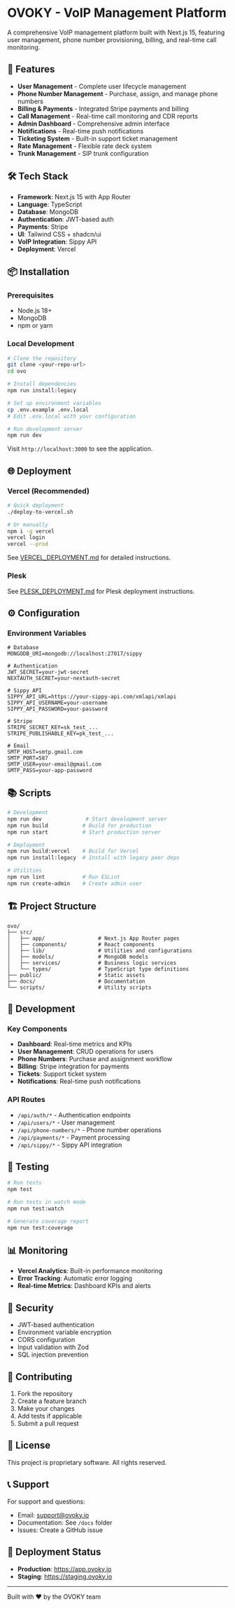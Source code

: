 # OVOKY - VoIP Management Platform

A comprehensive VoIP management platform built with Next.js 15, featuring user management, phone number provisioning, billing, and real-time call monitoring.

## 🚀 Features

- **User Management** - Complete user lifecycle management
- **Phone Number Management** - Purchase, assign, and manage phone numbers
- **Billing & Payments** - Integrated Stripe payments and billing
- **Call Management** - Real-time call monitoring and CDR reports
- **Admin Dashboard** - Comprehensive admin interface
- **Notifications** - Real-time push notifications
- **Ticketing System** - Built-in support ticket management
- **Rate Management** - Flexible rate deck system
- **Trunk Management** - SIP trunk configuration

## 🛠️ Tech Stack

- **Framework**: Next.js 15 with App Router
- **Language**: TypeScript
- **Database**: MongoDB
- **Authentication**: JWT-based auth
- **Payments**: Stripe
- **UI**: Tailwind CSS + shadcn/ui
- **VoIP Integration**: Sippy API
- **Deployment**: Vercel

## 📦 Installation

### Prerequisites
- Node.js 18+ 
- MongoDB
- npm or yarn

### Local Development

```bash
# Clone the repository
git clone <your-repo-url>
cd ovo

# Install dependencies
npm run install:legacy

# Set up environment variables
cp .env.example .env.local
# Edit .env.local with your configuration

# Run development server
npm run dev
```

Visit `http://localhost:3000` to see the application.

## 🌐 Deployment

### Vercel (Recommended)

```bash
# Quick deployment
./deploy-to-vercel.sh

# Or manually
npm i -g vercel
vercel login
vercel --prod
```

See [VERCEL_DEPLOYMENT.md](./VERCEL_DEPLOYMENT.md) for detailed instructions.

### Plesk

See [PLESK_DEPLOYMENT.md](./PLESK_DEPLOYMENT.md) for Plesk deployment instructions.

## ⚙️ Configuration

### Environment Variables

```env
# Database
MONGODB_URI=mongodb://localhost:27017/sippy

# Authentication
JWT_SECRET=your-jwt-secret
NEXTAUTH_SECRET=your-nextauth-secret

# Sippy API
SIPPY_API_URL=https://your-sippy-api.com/xmlapi/xmlapi
SIPPY_API_USERNAME=your-username
SIPPY_API_PASSWORD=your-password

# Stripe
STRIPE_SECRET_KEY=sk_test_...
STRIPE_PUBLISHABLE_KEY=pk_test_...

# Email
SMTP_HOST=smtp.gmail.com
SMTP_PORT=587
SMTP_USER=your-email@gmail.com
SMTP_PASS=your-app-password
```

## 📚 Scripts

```bash
# Development
npm run dev              # Start development server
npm run build           # Build for production
npm run start           # Start production server

# Deployment
npm run build:vercel    # Build for Vercel
npm run install:legacy  # Install with legacy peer deps

# Utilities
npm run lint            # Run ESLint
npm run create-admin    # Create admin user
```

## 🏗️ Project Structure

```
ovo/
├── src/
│   ├── app/                 # Next.js App Router pages
│   ├── components/          # React components
│   ├── lib/                 # Utilities and configurations
│   ├── models/              # MongoDB models
│   ├── services/            # Business logic services
│   └── types/               # TypeScript type definitions
├── public/                  # Static assets
├── docs/                    # Documentation
└── scripts/                 # Utility scripts
```

## 🔧 Development

### Key Components

- **Dashboard**: Real-time metrics and KPIs
- **User Management**: CRUD operations for users
- **Phone Numbers**: Purchase and assignment workflow
- **Billing**: Stripe integration for payments
- **Tickets**: Support ticket system
- **Notifications**: Real-time push notifications

### API Routes

- `/api/auth/*` - Authentication endpoints
- `/api/users/*` - User management
- `/api/phone-numbers/*` - Phone number operations
- `/api/payments/*` - Payment processing
- `/api/sippy/*` - Sippy API integration

## 🧪 Testing

```bash
# Run tests
npm test

# Run tests in watch mode
npm run test:watch

# Generate coverage report
npm run test:coverage
```

## 📊 Monitoring

- **Vercel Analytics**: Built-in performance monitoring
- **Error Tracking**: Automatic error logging
- **Real-time Metrics**: Dashboard KPIs and alerts

## 🔐 Security

- JWT-based authentication
- Environment variable encryption
- CORS configuration
- Input validation with Zod
- SQL injection prevention

## 🤝 Contributing

1. Fork the repository
2. Create a feature branch
3. Make your changes
4. Add tests if applicable
5. Submit a pull request

## 📄 License

This project is proprietary software. All rights reserved.

## 📞 Support

For support and questions:
- Email: support@ovoky.io
- Documentation: See `/docs` folder
- Issues: Create a GitHub issue

## 🚀 Deployment Status

- **Production**: https://app.ovoky.io
- **Staging**: https://staging.ovoky.io

---

Built with ❤️ by the OVOKY team
